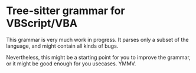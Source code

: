 # Tree-sitter grammar for VBScript/VBA

This grammar is very much work in progress. It parses only a subset of the language, and might contain all kinds of bugs.

Nevertheless, this might be a starting point for you to improve the grammar, or it might be good enough for you usecases. YMMV.
